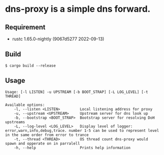# dns-proxy is a simple dns forward.

## Requirement

- rustc 1.65.0-nightly (9067d5277 2022-09-13)

## Build

```shell
$ cargo build --release
```

## Usage

```
Usage: [-l LISTEN] -u UPSTREAM [-b BOOT_STRAP] [-L LOG_LEVEL] [-t THREAD]

Available options:
    -l, --listen <LISTEN>         Local listening address for proxy
    -u, --upstream <UPSTREAM>     Upstream server for dns look up
    -b, --bootstrap <BOOT_STRAP>  Bootstrap server for resolving DoH upstreams
    -L, --log-level <LOG_LEVEL>   Display level of logger: error,warn,info,debug,trace. number 1-5 can be used to represent level in the same order from error to trance
    -t, --thread <THREAD>         OS thread count dns-proxy would spawn and opperate on in parralell
    -h, --help                    Prints help information
```
